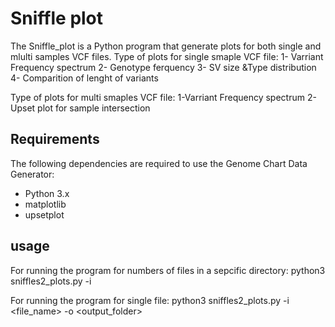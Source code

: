 # Sniffle plot

The Sniffle_plot is a Python program that generate plots for both single and mlulti samples VCF files.
Type of plots for single smaple VCF file:
    1- Varriant Frequency spectrum
    2- Genotype ferquency
    3- SV size &Type distribution
    4- Comparition of lenght of variants

Type of plots for multi smaples VCF file:
    1-Varriant Frequency spectrum
    2-Upset plot for sample intersection




## Requirements

The following dependencies are required to use the Genome Chart Data Generator:

- Python 3.x
- matplotlib
- upsetplot

## usage
For running the program for numbers of files in a sepcific directory:
     python3 sniffles2_plots.py -i <target directory>
     
For running the program for single file:
     python3 sniffles2_plots.py -i <file_name> -o <output_folder>

